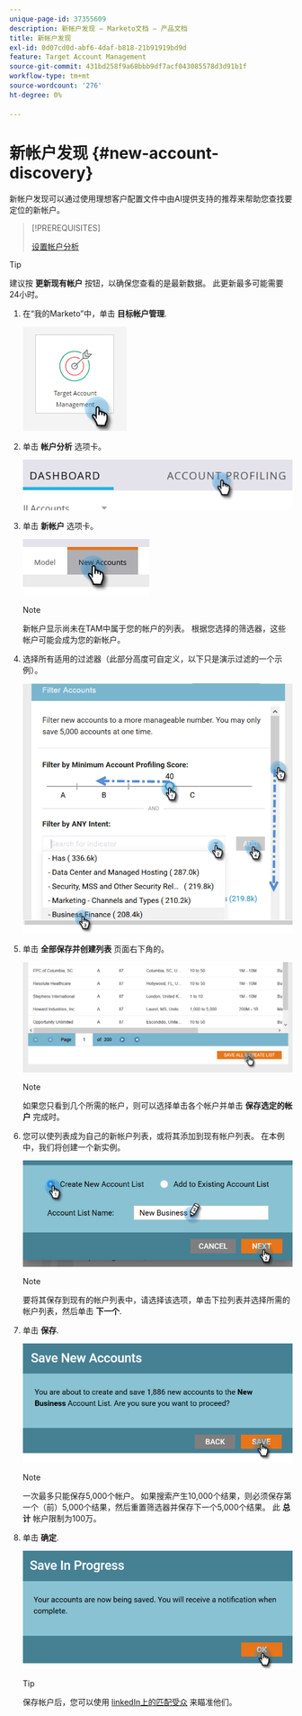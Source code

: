 ```yaml
---
unique-page-id: 37355609
description: 新帐户发现 — Marketo文档 — 产品文档
title: 新帐户发现
exl-id: 0d07cd0d-abf6-4daf-b818-21b91919bd9d
feature: Target Account Management
source-git-commit: 431bd258f9a68bbb9df7acf043085578d3d91b1f
workflow-type: tm+mt
source-wordcount: '276'
ht-degree: 0%

---
```


# 新帐户发现 {#new-account-discovery}

新帐户发现可以通过使用理想客户配置文件中由AI提供支持的推荐来帮助您查找要定位的新帐户。

>[!PREREQUISITES]
>
>[设置帐户分析](/help/marketo/product-docs/target-account-management/account-profiling/setting-up-account-profiling.md)

>[!TIP]
>
>建议按 **更新现有帐户** 按钮，以确保您查看的是最新数据。 此更新最多可能需要24小时。

1. 在“我的Marketo”中，单击 **目标帐户管理**.

   ![](assets/new-account-discovery-1.png)

1. 单击 **帐户分析** 选项卡。

   ![](assets/two-2.png)

1. 单击 **新帐户** 选项卡。

   ![](assets/three-1.png)

   >[!NOTE]
   >
   >新帐户显示尚未在TAM中属于您的帐户的列表。 根据您选择的筛选器，这些帐户可能会成为您的新帐户。

1. 选择所有适用的过滤器（此部分高度可自定义，以下只是演示过滤的一个示例）。

   ![](assets/four-1.png)

1. 单击 **全部保存并创建列表** 页面右下角的。

   ![](assets/five-1.png)

   >[!NOTE]
   >
   >如果您只看到几个所需的帐户，则可以选择单击各个帐户并单击 **保存选定的帐户** 完成时。

1. 您可以使列表成为自己的新帐户列表，或将其添加到现有帐户列表。 在本例中，我们将创建一个新实例。

   ![](assets/six-1.png)

   >[!NOTE]
   >
   >要将其保存到现有的帐户列表中，请选择该选项，单击下拉列表并选择所需的帐户列表，然后单击 **下一个**.

1. 单击 **保存**.

   ![](assets/seven-1.png)

   >[!NOTE]
   >
   >一次最多只能保存5,000个帐户。 如果搜索产生10,000个结果，则必须保存第一个（前）5,000个结果，然后重置筛选器并保存下一个5,000个结果。 此 **总计** 帐户限制为100万。

1. 单击 **确定**.

   ![](assets/eight.png)

   >[!TIP]
   >
   >保存帐户后，您可以使用 [linkedIn上的匹配受众](/help/marketo/product-docs/target-account-management/target/create-an-account-matched-audience-on-linkedin.md) 来瞄准他们。

